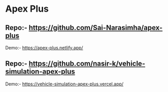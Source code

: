 # Apex Plus

Repo:- https://github.com/Sai-Narasimha/apex-plus
-----
Demo:- https://apex-plus.netlify.app/


Repo:- https://github.com/nasir-k/vehicle-simulation-apex-plus
----
Demo:- https://vehicle-simulation-apex-plus.vercel.app/
